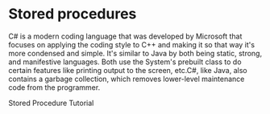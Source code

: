 # Stored procedures

C# is a modern coding language that was developed by Microsoft that focuses on applying the coding style to C++ and making it so that way it's more condensed and simple. It's similar to Java by both being static, strong, and manifestive languages. Both use the System's prebuilt class to do certain features like printing output to the screen, etc.C#, like Java, also contains a garbage collection, which removes lower-level maintenance code from the programmer.

<BadgeLink colorScheme='blue' badgeText='Read' href='https://www.w3schools.com/sql/sql_stored_procedures.asp'>Stored Procedure Tutorial</BadgeLink>
